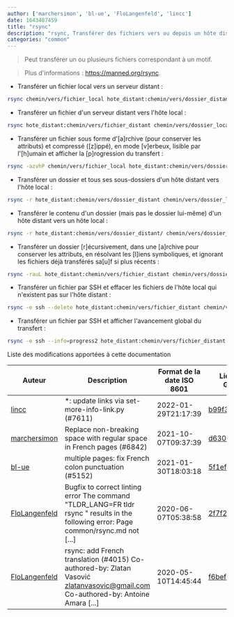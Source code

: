 ```yaml
---
author: ['marchersimon', 'bl-ue', 'FloLangenfeld', 'lincc']
date: 1643487459
title: "rsync"
description: "rsync, Transférer des fichiers vers ou depuis un hôte distant (pas entre deux hôtes distants)."
categories: "common"
---
```

> Peut transférer un ou plusieurs fichiers correspondant à un motif.

> Plus d'informations : <https://manned.org/rsync>.

- Transférer un fichier local vers un serveur distant :

```bash
rsync chemin/vers/fichier_local hote_distant:chemin/vers/dossier_distant
```

- Transférer un fichier d'un serveur distant vers l'hôte local :

```bash
rsync hote_distant:chemin/vers/fichier_distant chemin/vers/dossier_local
```

- Transférer un fichier sous forme d'[a]rchive (pour conserver les attributs) et compressé ([z]ippé), en mode [v]erbeux, lisible par l'[h]umain et afficher la [p]rogression du transfert :

```bash
rsync -azvhP chemin/vers/fichier_local hote_distant:chemin/vers/dossier_distant
```

- Transférer un dossier et tous ses sous-dossiers d'un hôte distant vers l'hôte local :

```bash
rsync -r hote_distant:chemin/vers/dossier_distant chemin/vers/dossier_local
```

- Transférer le contenu d'un dossier (mais pas le dossier lui-même) d'un hôte distant vers un hôte local :

```bash
rsync -r hote_distant:chemin/vers/dossier_distant/ chemin/vers/dossier_local
```

- Transférer un dossier [r]écursivement, dans une [a]rchive pour conserver les attributs, en résolvant les [l]iens symboliques, et ignorant les fichiers déjà transférés sa[u]f si plus récents :

```bash
rsync -rauL hote_distant:chemin/vers/fichier_distant chemin/vers/dossier_local
```

- Transférer un fichier par SSH et effacer les fichiers de l'hôte local qui n'existent pas sur l'hôte distant :

```bash
rsync -e ssh --delete hote_distant:chemin/vers/fichier_distant chemin/vers/fichier_local
```

- Transférer un fichier par SSH et afficher l'avancement global du transfert :

```bash
rsync -e ssh --info=progress2 hote_distant:chemin/vers/fichier_distant chemin/vers/fichier_local
```
Liste des modifications apportées à cette documentation


Auteur | Description | Format de la date ISO 8601 | Lien vers GitHub
------|-----|-----|-----
[lincc](mailto:46962923+blueskyson@users.noreply.github.com) | *: update links via set-more-info-link.py (#7611) | 2022-01-29T21:17:39 | [b99f3da787c6](https://github.com/tldr-pages/tldr/commit/b99f3da787c6f43a545b9cb5ebd8265b1367fbc4)
[marchersimon](mailto:50295997+marchersimon@users.noreply.github.com) | Replace non-breaking space with regular space in French pages (#6842) | 2021-10-07T09:37:39 | [d63065b882e7](https://github.com/tldr-pages/tldr/commit/d63065b882e77c3d3361e76cfa7f28bf5415832e)
[bl-ue](mailto:54780737+bl-ue@users.noreply.github.com) | multiple pages: fix French colon punctuation (#5152) | 2021-01-30T18:03:18 | [5f1ef5bee7db](https://github.com/tldr-pages/tldr/commit/5f1ef5bee7dba1b2749d25e4d0a7be22c89cf8b4)
[FloLangenfeld](mailto:florent.langenfeld@gmail.com) | Bugfix to correct linting error The command "TLDR_LANG=FR tldr rsync " results in the following error: Page common/rsync.md not [...] | 2020-06-07T05:38:58 | [2f7f2d626e49](https://github.com/tldr-pages/tldr/commit/2f7f2d626e496c1df932fc3812c4ec050452c05e)
[FloLangenfeld](mailto:florent.langenfeld@gmail.com) | rsync: add French translation (#4015) Co-authored-by: Zlatan Vasović <zlatanvasovic@gmail.com> Co-authored-by: Antoine Amara [...] | 2020-05-10T14:45:44 | [f6bef556a4c4](https://github.com/tldr-pages/tldr/commit/f6bef556a4c4299ac78fd04158849da0048398d7)

